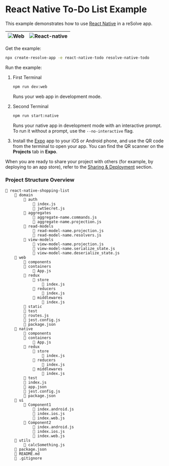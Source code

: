 # React Native To-Do List Example

This example demonstrates how to use [React Native](https://github.com/react-community/create-react-native-app) in a reSolve app.

| ![Web](https://user-images.githubusercontent.com/5055654/43512907-fbed0490-9584-11e8-8065-27a26abcbe41.png)           | ![React-native](https://user-images.githubusercontent.com/5055654/43513480-828fe250-9586-11e8-8999-c29114134e33.png) |
|-----|--------------|

Get the example:

```sh
npx create-resolve-app -e react-native-todo resolve-native-todo
```

Run the example:

1. First Terminal

    ```sh
    npm run dev:web
    ```

    Runs your web app in development mode.

2. Second Terminal

    ```sh
    npm run start:native
    ```

    Runs your native app in development mode with an interactive prompt. To run it without a prompt, use the `--no-interactive` flag.

3. Install the [Expo](https://expo.io) app to your iOS or Android phone, and use the QR code from the terminal to open your app. You can find the QR scanner on the **Projects** tab in **Expo**.

When you are ready to share your project with others (for example, by deploying to an app store), refer to the [Sharing & Deployment](https://github.com/react-community/create-react-native-app/blob/master/react-native-scripts/template/README.md#sharing-and-deployment) section. 


### Project Structure Overview
```
📁 react-native-shopping-list
    📁 domain
        📁 auth
            📄 index.js
            📄 jwtSecret.js
        📁 aggregates
            📄 aggregate-name.commands.js
            📄 aggregate-name.projection.js
        📁 read-models
            📄 read-model-name.projection.js
            📄 read-model-name.resolvers.js
        📁 view-models
            📄 view-model-name.projection.js
            📄 view-model-name.serialize_state.js
            📄 view-model-name.deserialize_state.js
    📁 web
        📁 components
        📁 containers
            📄 App.js
        📁 redux
            📁 store
                📄 index.js
            📁 reducers
                📄 index.js
            📁 middlewares
                📄 index.js
        📁 static
        📁 test
        📄 routes.js
        📄 jest.config.js
        📄 package.json
    📁 native
        📁 components
        📁 containers
            📄 App.js
        📁 redux
            📁 store
                📄 index.js
            📁 reducers
                📄 index.js
            📁 middlewares
                📄 index.js
        📁 test
        📄 index.js
        📄 app.json
        📄 jest.config.js
        📄 package.json
    📁 ui
        📁 Component1
            📄 index.android.js
            📄 index.ios.js
            📄 index.web.js
        📁 Component2
            📄 index.android.js
            📄 index.ios.js
            📄 index.web.js
    📁 utils
        📄 calcSomething.js
    📄 package.json
    📄 README.md
    📄 .gitignore
```
